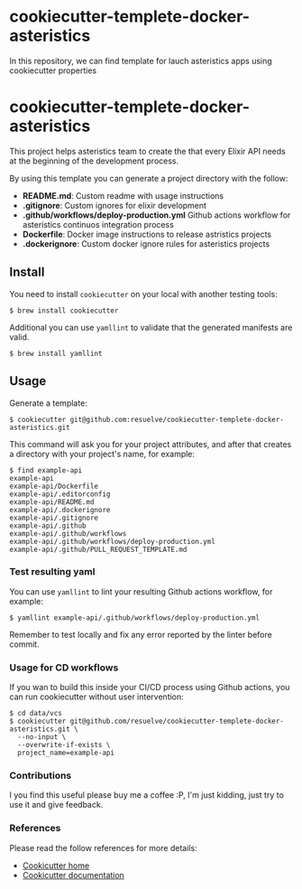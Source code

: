 # cookiecutter-templete-docker-asteristics
In this repository, we can find template for lauch asteristics apps using cookiecutter properties

# cookiecutter-templete-docker-asteristics

This project helps asteristics team to create the that every Elixir API needs
at the beginning of the development process.

By using this template you can generate a project directory with the follow:

* **README.md**: Custom readme with usage instructions
* **.gitignore**: Custom ignores for elixir development
* **.github/workflows/deploy-production.yml** Github actions workflow for asteristics continuos integration process
* **Dockerfile**: Docker image instructions to release astristics projects
* **.dockerignore**: Custom docker ignore rules for asteristics projects

## Install

You need to install `cookiecutter` on your local with another testing tools:

``` shell
$ brew install cookiecutter
```

Additional you can use `yamllint` to validate that the generated manifests are valid.

``` shell
$ brew install yamllint
```

## Usage

Generate a template:

``` shell
$ cookiecutter git@github.com:resuelve/cookiecutter-templete-docker-asteristics.git
```

This command will ask you for your project attributes, and after that
creates a directory with your project's name, for example:

``` shell
$ find example-api
example-api
example-api/Dockerfile
example-api/.editorconfig
example-api/README.md
example-api/.dockerignore
example-api/.gitignore
example-api/.github
example-api/.github/workflows
example-api/.github/workflows/deploy-production.yml
example-api/.github/PULL_REQUEST_TEMPLATE.md
```

### Test resulting yaml

You can use `yamllint` to lint your resulting Github actions workflow, for example:

```shell
$ yamllint example-api/.github/workflows/deploy-production.yml
```

Remember to test locally and fix any error reported by the linter before commit.

### Usage for CD workflows

If you wan to build this inside your CI/CD process using Github actions, you can
run cookiecutter without user intervention:

``` shell
$ cd data/vcs
$ cookiecutter git@github.com/resuelve/cookiecutter-templete-docker-asteristics.git \
  --no-input \
  --overwrite-if-exists \
  project_name=example-api
```
### Contributions

I you find this useful please buy me a coffee :P, I'm just kidding, just try to use it and give feedback.

### References

Please read the follow references for more details:

* [Cookicutter home](https://github.com/cookiecutter/cookiecutter)
* [Cookicutter documentation](https://cookiecutter.readthedocs.io/en/stable/)
